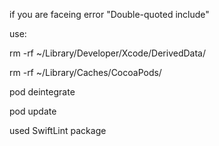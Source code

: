 if you are faceing error "Double-quoted include"

use:

rm -rf ~/Library/Developer/Xcode/DerivedData/

rm -rf ~/Library/Caches/CocoaPods/

pod deintegrate

pod update


used SwiftLint package
